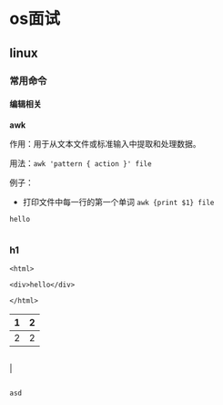 # os面试

## linux

### 常用命令

#### 编辑相关

**awk**

作用：用于从文本文件或标准输入中提取和处理数据。

用法：`awk 'pattern { action }' file`

例子：

- 打印文件中每一行的第一个单词 `awk {print $1} file`

`hello`

```python

```

### h1

`<html>`

`<div>hello</div>`

`</html>`

| 1 | 2 |
| - | - |
| 2 | 2 |

```

```

 |




```

```




`asd`
